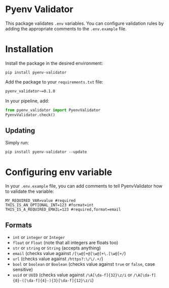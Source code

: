 # Pyenv Validator

This package validates `.env` variables. You can configure validation rules by 
adding the appropriate comments to the `.env.example` file.

# Installation

Install the package in the desired environment:

```
pip install pyenv-validator
```

Add the package to your `requirements.txt` file:

```txt
pyenv_validator~=0.1.0
```

In your pipeline, add:

```python
from pyenv_validator import PyenvValidator
PyenvValidator.check()
```

## Updating

Simply run:

```
pip install pyenv-validator --update
```

# Configuring env variable

In your `.env.example` file, you can add comments to tell PyenvValidator how to validate the variable:

```
MY_REQUIRED_VAR=value #required
THIS_IS_AN_OPTIONAL_INT=123 #format=int
THIS_IS_A_REQUIRED_EMAIL=123 #required,format=email
```

## Formats

- `int` or `integer` or `Integer`
- `float` or `Float` (note that all integers are floats too)
- `str` or `string` or `String` (accepts anything)
- `email` (checks value against `/[\w@]+@[\w@]+\.[\w@]+/`)
- `url` (checks value against `/https?:\/\/.+/`)
- `bool` or `boolean` or `Boolean` (checks value against `true` or `false`, case sensitive)
- `uuid` or `UUID` (checks value against `/\A[\da-f]{32}\z/i` or `/\A[\da-f]{8}-([\da-f]{4}-){3}[\da-f]{12}\z/i`)
